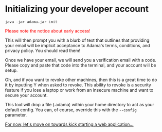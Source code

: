 # Initializing your developer account

```shell
java -jar adama.jar init
```

<font color="red">Please note the notice about early access!</font>

This will then prompt you with a blurb of text that outlines that providing your email will be implicit acceptance to Adama's terms, conditions, and privacy policy. You should read them!

Once we have your email, we will send you a verification email with a code. Please copy and paste that code into the terminal, and your account will be setup.

Oh, and if you want to revoke other machines, then this is a great time to do it by inputting Y when asked to revoke. This ability to revoke is a security feature if you lose a laptop or work from an insecure machine and want to secure your account.

This tool will drop a file (.adama) within your home directory to act as your default config. You can, of course, override this with the ```--config``` parameter.

[For now, let's move on towards kick starting a web application...](02-kickstart.md)